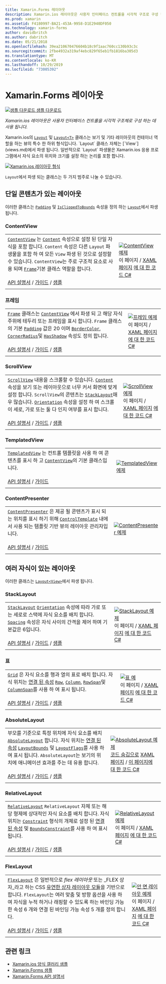 ```yaml
---
title: Xamarin.Forms 레이아웃
description: Xamarin.ios 레이아웃은 사용자 인터페이스 컨트롤을 시각적 구조로 구성 하는 데 사용 됩니다. 이 문서에서는 Xamarin.ios에 포함 된 레이아웃을 나열 합니다.
ms.prod: xamarin
ms.assetid: F4180997-BA21-453A-9958-D1E2940DF050
ms.technology: xamarin-forms
author: davidbritch
ms.author: dabritch
ms.date: 05/21/2018
ms.openlocfilehash: 39ea210670476604b18c9f1aac760cc130b93c3c
ms.sourcegitcommit: 2fbe4932a319af4ebc829f65eb1fb1816ba305d3
ms.translationtype: MT
ms.contentlocale: ko-KR
ms.lasthandoff: 10/29/2019
ms.locfileid: "73005392"
---
```

# <a name="xamarinforms-layouts"></a>Xamarin.Forms 레이아웃

[![샘플 다운로드](~/media/shared/download.png) 샘플 다운로드](https://docs.microsoft.com/samples/xamarin/xamarin-forms-samples/formsgallery)

_Xamarin.ios 레이아웃은 사용자 인터페이스 컨트롤을 시각적 구조체로 구성 하는 데 사용 됩니다._

Xamarin.ios의 [`Layout`](xref:Xamarin.Forms.Layout) 및 [`Layout<T>`](xref:Xamarin.Forms.Layout`1) 클래스는 보기 및 기타 레이아웃의 컨테이너 역할을 하는 뷰의 특수 한 하위 형식입니다. `Layout` 클래스 자체는 [`View`](views.md)에서 파생 됩니다. 일반적으로 `Layout` 파생물은 Xamarin.ios 응용 프로그램에서 자식 요소의 위치와 크기를 설정 하는 논리를 포함 합니다.

[![Xamarin.ios 레이아웃 형식](layouts-images/layouts-sml.png "Xamarin.ios 레이아웃 형식")](layouts-images/layouts.png#lightbox "Xamarin.ios 레이아웃 형식")

`Layout`에서 파생 되는 클래스는 두 가지 범주로 나눌 수 있습니다.

## <a name="layouts-with-single-content"></a>단일 콘텐츠가 있는 레이아웃

이러한 클래스는 [`Padding`](xref:Xamarin.Forms.Layout.Padding) 및 [`IsClippedToBounds`](xref:Xamarin.Forms.Layout.IsClippedToBounds) 속성을 정의 하는 [`Layout`](xref:Xamarin.Forms.Layout)에서 파생 됩니다.

<a name="contentView" />

### <a name="contentview"></a>ContentView

|     |     |
| --- | --- |
| [`ContentView`](xref:Xamarin.Forms.ContentView) 는 [`Content`](xref:Xamarin.Forms.ContentView.Content) 속성으로 설정 된 단일 자식을 포함 합니다. `Content` 속성은 다른 `Layout` 파생물을 포함 하 여 모든 `View` 파생 된 것으로 설정할 수 있습니다. `ContentView`는 주로 구조적 요소로 사용 되며 [`Frame`](#frame)기본 클래스 역할을 합니다.<br /><br />[API 설명서](xref:Xamarin.Forms.ContentView)  / [가이드](~/xamarin-forms/user-interface/layouts/contentview.md)  / [샘플](https://docs.microsoft.com/samples/xamarin/xamarin-forms-samples/userinterface-cardview/) | [![ContentView 예제](layouts-images/ContentView.png "ContentView 예제")](layouts-images/ContentView-Large.png#lightbox "ContentView 예제")<br />이 페이지  / [XAML 페이지](https://github.com/xamarin/xamarin-forms-samples/blob/master/FormsGallery/FormsGallery/FormsGallery/XamlExamples/ContentViewDemoPage.xaml) [에 대 한 코드 C# ](https://github.com/xamarin/xamarin-forms-samples/blob/master/FormsGallery/FormsGallery/FormsGallery/CodeExamples/ContentViewDemoPage.cs) |
|     |     |

<a named="frame" />

### <a name="frame"></a>프레임

|     |     |
| --- | --- |
| [`Frame`](xref:Xamarin.Forms.Frame) 클래스는 [`ContentView`](#contentView) 에서 파생 되 고 해당 자식 주위에 테두리 또는 프레임을 표시 합니다. `Frame` 클래스의 기본 [`Padding`](xref:Xamarin.Forms.Layout.Padding) 값은 20 이며 [`BorderColor`](xref:Xamarin.Forms.Frame.BorderColor), [`CornerRadius`](xref:Xamarin.Forms.Frame.CornerRadius)및 [`HasShadow`](xref:Xamarin.Forms.Frame.HasShadow) 속성도 정의 합니다.<br /><br />[API 설명서](xref:Xamarin.Forms.Frame)  / [가이드](~/xamarin-forms/user-interface/layouts/frame.md)  / [샘플](https://docs.microsoft.com/samples/xamarin/xamarin-forms-samples/userinterface-frame/) | [![프레임 예제](layouts-images/Frame.png "프레임 예제")](layouts-images/Frame-Large.png#lightbox "프레임 예제")<br />이 페이지  / [XAML 페이지](https://github.com/xamarin/xamarin-forms-samples/blob/master/FormsGallery/FormsGallery/FormsGallery/XamlExamples/FrameDemoPage.xaml) [에 대 한 코드 C# ](https://github.com/xamarin/xamarin-forms-samples/blob/master/FormsGallery/FormsGallery/FormsGallery/CodeExamples/FrameDemoPage.cs) |
|     |     |

<a name="scrollView" />

### <a name="scrollview"></a>ScrollView

|     |     |
| --- | --- |
| [`ScrollView`](xref:Xamarin.Forms.ScrollView) 내용을 스크롤할 수 있습니다. [`Content`](xref:Xamarin.Forms.ScrollView.Content) 속성을 보기 또는 레이아웃으로 너무 커서 화면에 맞게 설정 합니다. `ScrollView`의 콘텐츠는 [`StackLayout`](#stackLayout)매우 많습니다. [`Orientation`](xref:Xamarin.Forms.ScrollView.Orientation) 속성을 설정 하 여 스크롤이 세로, 가로 또는 둘 다 인지 여부를 표시 합니다.<br /><br />[API 설명서](xref:Xamarin.Forms.ScrollView)  / [가이드](~/xamarin-forms/user-interface/layouts/scroll-view.md)  / [샘플](https://docs.microsoft.com/samples/xamarin/xamarin-forms-samples/userinterface-layout) | [![ScrollView 예제](layouts-images/ScrollView.png "ScrollView 예제")](layouts-images/ScrollView-Large.png#lightbox "ScrollView 예제")<br />이 페이지  / [XAML 페이지](https://github.com/xamarin/xamarin-forms-samples/blob/master/FormsGallery/FormsGallery/FormsGallery/XamlExamples/ScrollViewDemoPage.xaml) [에 대 한 코드 C# ](https://github.com/xamarin/xamarin-forms-samples/blob/master/FormsGallery/FormsGallery/FormsGallery/CodeExamples/ScrollViewDemoPage.cs) |
|     |     |

### <a name="templatedview"></a>TemplatedView

|     |     |
| --- | --- |
| [`TemplatedView`](xref:Xamarin.Forms.TemplatedView) 는 컨트롤 템플릿을 사용 하 여 콘텐츠를 표시 하 고 [`ContentView`](#contentView)의 기본 클래스입니다.<br /><br />[API 설명서](xref:Xamarin.Forms.TemplatedView)  / [가이드](~/xamarin-forms/app-fundamentals/templates/control-templates/index.md) | [![TemplatedView 예제](layouts-images/TemplatedView.png "TemplatedView 예제")](layouts-images/TemplatedView.png#lightbox "TemplatedView 예제") |
|     |     |

### <a name="contentpresenter"></a>ContentPresenter

|     |     |
| --- | --- |
| [`ContentPresenter`](xref:Xamarin.Forms.ContentPresenter) 은 제공 될 콘텐츠가 표시 되는 위치를 표시 하기 위해 [`ControlTemplate`](xref:Xamarin.Forms.ControlTemplate) 내에서 사용 되는 템플릿 기반 뷰의 레이아웃 관리자입니다.<br /><br />[API 설명서](xref:Xamarin.Forms.ContentPresenter)  / [가이드](~/xamarin-forms/app-fundamentals/templates/control-templates/index.md) | [![ContentPresenter 예제](layouts-images/ContentPresenter.png "ContentPresenter 예제")](layouts-images/ContentPresenter.png#lightbox "ContentPresenter 예제") |
|     |     |

## <a name="layouts-with-multiple-children"></a>여러 자식이 있는 레이아웃

이러한 클래스는 [`Layout<View>`](xref:Xamarin.Forms.Layout`1)에서 파생 됩니다.

<a name="stackLayout" />

### <a name="stacklayout"></a>StackLayout

|     |     |
| --- | --- |
| [`StackLayout`](xref:Xamarin.Forms.StackLayout) [`Orientation`](xref:Xamarin.Forms.StackLayout.Orientation) 속성에 따라 가로 또는 세로로 스택에 자식 요소를 배치 합니다. [`Spacing`](xref:Xamarin.Forms.StackLayout.Spacing) 속성은 자식 사이의 간격을 제어 하며 기본값은 6입니다.<br /><br />[API 설명서](xref:Xamarin.Forms.StackLayout)  / [가이드](~/xamarin-forms/user-interface/layouts/stack-layout.md)  / [샘플](https://docs.microsoft.com/samples/xamarin/xamarin-forms-samples/userinterface-layout)| [![StackLayout 예제](layouts-images/StackLayout.png "StackLayout 예제")](layouts-images/StackLayout-Large.png#lightbox "StackLayout 예제")<br />이 페이지  / [XAML 페이지](https://github.com/xamarin/xamarin-forms-samples/blob/master/FormsGallery/FormsGallery/FormsGallery/XamlExamples/StackLayoutDemoPage.xaml) [에 대 한 코드 C# ](https://github.com/xamarin/xamarin-forms-samples/blob/master/FormsGallery/FormsGallery/FormsGallery/CodeExamples/StackLayoutDemoPage.cs) |
|     |     |

<a name="grid" />

### <a name="grid"></a>표

|     |     |
| --- | --- |
| [`Grid`](xref:Xamarin.Forms.Grid) 은 자식 요소를 행과 열의 표로 배치 합니다. 자식 위치는 [연결 된 속성](~/xamarin-forms/xaml/attached-properties.md) [`Row`](xref:Xamarin.Forms.Grid.RowProperty), [`Column`](xref:Xamarin.Forms.Grid.ColumnProperty), [`RowSpan`](xref:Xamarin.Forms.Grid.RowSpanProperty)및 [`ColumnSpan`](xref:Xamarin.Forms.Grid.ColumnSpanProperty)를 사용 하 여 표시 됩니다.<br /><br />[API 설명서](xref:Xamarin.Forms.Grid)  / [가이드](~/xamarin-forms/user-interface/layouts/grid.md)  / [샘플](https://docs.microsoft.com/samples/xamarin/xamarin-forms-samples/userinterface-layout) | [![표 예](layouts-images/Grid.png "표 예")](layouts-images/Grid-Large.png#lightbox "표 예")<br />이 페이지  / [XAML 페이지](https://github.com/xamarin/xamarin-forms-samples/blob/master/FormsGallery/FormsGallery/FormsGallery/XamlExamples/GridDemoPage.xaml) [에 대 한 코드 C# ](https://github.com/xamarin/xamarin-forms-samples/blob/master/FormsGallery/FormsGallery/FormsGallery/CodeExamples/GridDemoPage.cs) |
|     |     |

### <a name="absolutelayout"></a>AbsoluteLayout

|     |     |
| --- | --- |
| 부모를 기준으로 특정 위치에 자식 요소를 배치 [`AbsoluteLayout`](xref:Xamarin.Forms.AbsoluteLayout) 합니다. 자식 위치는 [연결 된 속성](~/xamarin-forms/xaml/attached-properties.md) [`LayoutBounds`](xref:Xamarin.Forms.AbsoluteLayout.LayoutBoundsProperty) 및 [`LayoutFlags`](xref:Xamarin.Forms.AbsoluteLayout.LayoutFlagsProperty)를 사용 하 여 표시 됩니다. `AbsoluteLayout`는 보기의 위치에 애니메이션 효과를 주는 데 유용 합니다.<br /><br />[API 설명서](xref:Xamarin.Forms.AbsoluteLayout)  / [가이드](~/xamarin-forms/user-interface/layouts/absolute-layout.md)  / [샘플](https://docs.microsoft.com/samples/xamarin/xamarin-forms-samples/userinterface-layout) | [![AbsoluteLayout 예제](layouts-images/AbsoluteLayout.png "AbsoluteLayout 예제")](layouts-images/AbsoluteLayout-Large.png#lightbox "AbsoluteLayout 예제")<br />[코드 숨김으로](https://github.com/xamarin/xamarin-forms-samples/blob/master/FormsGallery/FormsGallery/FormsGallery/XamlExamples/AbsoluteLayoutDemoPage.xaml.cs) [XAML 페이지](https://github.com/xamarin/xamarin-forms-samples/blob/master/FormsGallery/FormsGallery/FormsGallery/XamlExamples/AbsoluteLayoutDemoPage.xaml)  /  [이 페이지에 대 한 코드 C# ](https://github.com/xamarin/xamarin-forms-samples/blob/master/FormsGallery/FormsGallery/FormsGallery/CodeExamples/AbsoluteLayoutdDemoPage.cs) |
|     |     |

### <a name="relativelayout"></a>RelativeLayout

|     |     |
| --- | --- |
| [`RelativeLayout`](xref:Xamarin.Forms.RelativeLayout) `RelativeLayout` 자체 또는 해당 형제에 상대적인 자식 요소를 배치 합니다. 자식 위치는 [`Constraint`](xref:Xamarin.Forms.Constraint) 형식의 개체로 설정 된 [연결 된 속성](~/xamarin-forms/xaml/attached-properties.md) 및 [`BoundsConstraint`](xref:Xamarin.Forms.Constraint)를 사용 하 여 표시 됩니다.<br /><br />[API 설명서](xref:Xamarin.Forms.RelativeLayout)  / [가이드](~/xamarin-forms/user-interface/layouts/relative-layout.md)  / [샘플](https://docs.microsoft.com/samples/xamarin/xamarin-forms-samples/userinterface-layout) | [![RelativeLayout 예제](layouts-images/RelativeLayout.png "RelativeLayout 예제")](layouts-images/RelativeLayout-Large.png#lightbox "RelativeLayout 예제")<br />이 페이지  / [XAML 페이지](https://github.com/xamarin/xamarin-forms-samples/blob/master/FormsGallery/FormsGallery/FormsGallery/XamlExamples/RelativeLayoutDemoPage.xaml) [에 대 한 코드 C# ](https://github.com/xamarin/xamarin-forms-samples/blob/master/FormsGallery/FormsGallery/FormsGallery/CodeExamples/RelativeLayoutDemoPage.cs) |
|     |     |

### <a name="flexlayout"></a>FlexLayout

|     |     |
| --- | --- |
| [`FlexLayout`](xref:Xamarin.Forms.FlexLayout) 은 일반적으로 _flex 레이아웃_ 또는 _FLEX 상자_라고 하는 CSS [유연한 상자 레이아웃 모듈](https://www.w3.org/TR/css-flexbox-1/)을 기반으로 합니다. `FlexLayout`는 여러 맞춤 및 방향 옵션을 사용 하 여 자식을 누적 하거나 래핑할 수 있도록 하는 바인딩 가능한 속성 6 개와 연결 된 바인딩 가능 속성 5 개를 정의 합니다.<br /><br />[API 설명서](xref:Xamarin.Forms.FlexLayout)  / [가이드](~/xamarin-forms/user-interface/layouts/flex-layout.md)  / [샘플](https://docs.microsoft.com/samples/xamarin/xamarin-forms-samples/userinterface-flexlayoutdemos) | [![안 면 레이아웃 예제](layouts-images/FlexLayout.png "안 면 레이아웃 예제")](layouts-images/FlexLayout-Large.png#lightbox "안 면 레이아웃 예제")<br />이 페이지  / [XAML 페이지](https://github.com/xamarin/xamarin-forms-samples/blob/master/FormsGallery/FormsGallery/FormsGallery/XamlExamples/FlexLayoutDemoPage.xaml) [에 대 한 코드 C# ](https://github.com/xamarin/xamarin-forms-samples/blob/master/FormsGallery/FormsGallery/FormsGallery/CodeExamples/FlexLayoutDemoPage.cs) |
|     |     |

## <a name="related-links"></a>관련 링크

- [Xamarin.ios 양식 갤러리 샘플](https://docs.microsoft.com/samples/xamarin/xamarin-forms-samples/formsgallery)
- [Xamarin.Forms 샘플](https://docs.microsoft.com/samples/browse/?products=xamarin&term=Xamarin.Forms)
- [Xamarin.Forms API 설명서](https://docs.microsoft.com/dotnet/api/xamarin.forms?view=xamarin-forms)
